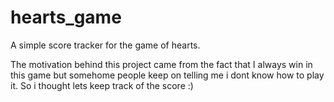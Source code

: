 # hearts_game

A simple score tracker for the game of hearts.

The motivation behind this project came from the fact that I always win in this game but somehome people keep on telling me i dont know how to play it. So i thought lets keep track of the score :)
